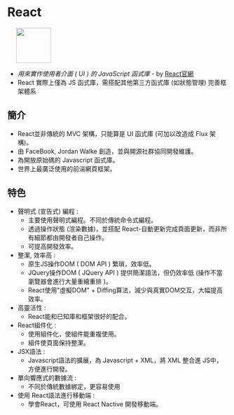 # React

<img
src="https://upload.wikimedia.org/wikipedia/commons/thumb/a/a7/React-icon.svg/1200px-React-icon.svg.png"
width="80px"
style="margin-left: 20px">

+ *用來實作使用者介面 ( UI ) 的 JavaScript 函式庫* - by [React官網](https://reactjs.org/)
+ React 實際上僅為 JS 函式庫，需搭配其他第三方函式庫 (如狀態管理) 完善框架體系

## 簡介

+ React並非傳統的 MVC 架構，只能算是 UI 函式庫 (可加以改造成 Flux 架構)。
+ 由 FaceBook, Jordan Walke 創造，並與開源社群協同開發維護。
+ 為開放原始碼的 Javascript 函式庫。
+ 世界上最廣泛使用的前湍網頁框架。

## 特色

+ 聲明式 (宣告式) 編程 :
  + 主要使用聲明式編程。不同於傳統命令式編程。
  + 透過操作狀態 (渲染數據)，並搭配 React-自動更新完成頁面更新，而非所有細節都由開發者自己操作。
  + 可提高開發效率。
+ 整潔, 效率高 :
  + 原生JS操作DOM ( DOM API ) 繁瑣，效率低。
  + JQuery操作DOM ( JQuery API ) 提供簡潔語法，但仍效率低 (操作不當瀏覽器會進行大量重繪重排 )。
  + React使用"虛擬DOM" + Diffing算法，減少與真實DOM交互，大幅提高效率。
+ 高靈活性 :
  + React能和已知庫和框架很好的配合。
+ React組件化 :
  + 使用組件化，使組件能重複使用。
  + 組件使頁面保持整潔。
+ JSX語法 :
  + Javascript語法的擴展，為 Javascript + XML，將 XML 整合進 JS中，方便進行開發。
+ 單向響應式的數據流 :
  + 不同於傳統數據綁定，更容易使用
+ 使用 React語法進行移動端 :
  + 學會React，可使用 React Nactive 開發移動端。
